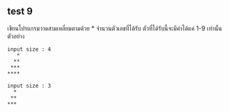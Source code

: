 ## test 9
เขียนโปรแกรมวาดสามเหลี่ยมตามด้วย * จำนวนตัวเลขที่ได้รับ ตัวที่ได้รับนี้จะมีค่าได้แค่ 1-9 เท่านั้น
ตัวอย่าง
```
input size : 4
   *
  **
 ***
****

input size : 3
  *
 **
***
```